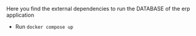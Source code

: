 Here you find the external dependencies to run the DATABASE of the erp application

* Run `docker compose up`
